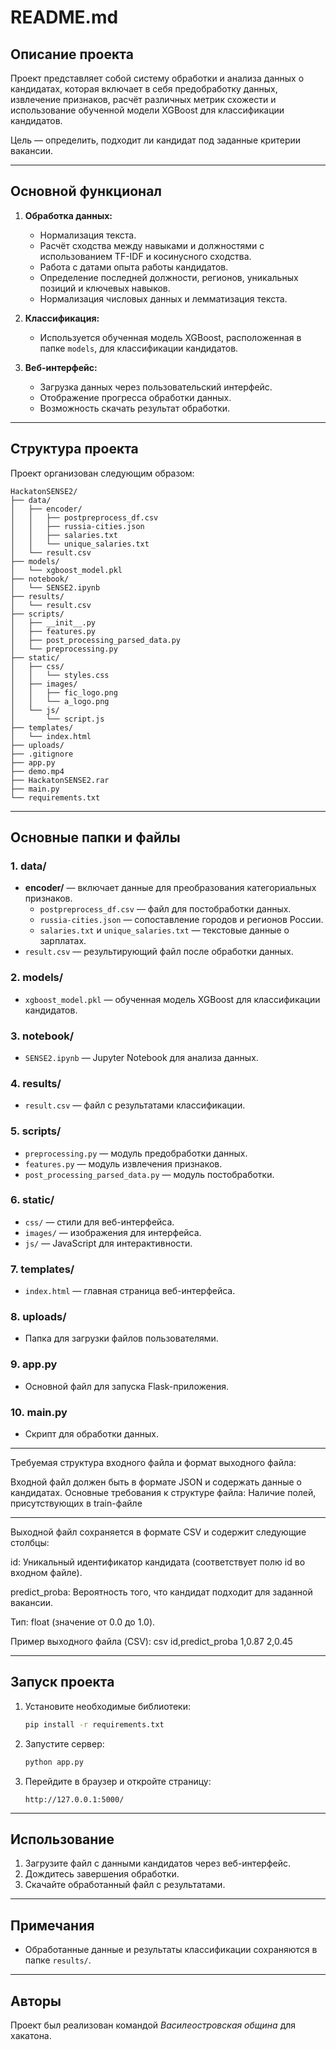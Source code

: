 # README.md

## Описание проекта

Проект представляет собой систему обработки и анализа данных о кандидатах, которая включает в себя предобработку данных, извлечение признаков, расчёт различных метрик схожести и использование обученной модели XGBoost для классификации кандидатов. 

Цель — определить, подходит ли кандидат под заданные критерии вакансии.

---

## Основной функционал

1. **Обработка данных:**
   - Нормализация текста.
   - Расчёт сходства между навыками и должностями с использованием TF-IDF и косинусного сходства.
   - Работа с датами опыта работы кандидатов.
   - Определение последней должности, регионов, уникальных позиций и ключевых навыков.
   - Нормализация числовых данных и лемматизация текста.

2. **Классификация:**
   - Используется обученная модель XGBoost, расположенная в папке `models`, для классификации кандидатов.

3. **Веб-интерфейс:**
   - Загрузка данных через пользовательский интерфейс.
   - Отображение прогресса обработки данных.
   - Возможность скачать результат обработки.

---

## Структура проекта

Проект организован следующим образом:

```plaintext
HackatonSENSE2/
├── data/
│   ├── encoder/
│   │   ├── postpreprocess_df.csv
│   │   ├── russia-cities.json
│   │   ├── salaries.txt
│   │   └── unique_salaries.txt
│   └── result.csv
├── models/
│   └── xgboost_model.pkl
├── notebook/
│   └── SENSE2.ipynb
├── results/
│   └── result.csv
├── scripts/
│   ├── __init__.py
│   ├── features.py
│   ├── post_processing_parsed_data.py
│   └── preprocessing.py
├── static/
│   ├── css/
│   │   └── styles.css
│   ├── images/
│   │   ├── fic_logo.png
│   │   └── a_logo.png
│   └── js/
│       └── script.js
├── templates/
│   └── index.html
├── uploads/
├── .gitignore
├── app.py
├── demo.mp4
├── HackatonSENSE2.rar
├── main.py
└── requirements.txt
```

---

## Основные папки и файлы

### 1. **data/**
- **encoder/** — включает данные для преобразования категориальных признаков.
  - `postpreprocess_df.csv` — файл для постобработки данных.
  - `russia-cities.json` — сопоставление городов и регионов России.
  - `salaries.txt` и `unique_salaries.txt` — текстовые данные о зарплатах.
- `result.csv` — результирующий файл после обработки данных.

### 2. **models/**
- `xgboost_model.pkl` — обученная модель XGBoost для классификации кандидатов.

### 3. **notebook/**
- `SENSE2.ipynb` — Jupyter Notebook для анализа данных.

### 4. **results/**
- `result.csv` — файл с результатами классификации.

### 5. **scripts/**
- `preprocessing.py` — модуль предобработки данных.
- `features.py` — модуль извлечения признаков.
- `post_processing_parsed_data.py` — модуль постобработки.

### 6. **static/**
- `css/` — стили для веб-интерфейса.
- `images/` — изображения для интерфейса.
- `js/` — JavaScript для интерактивности.

### 7. **templates/**
- `index.html` — главная страница веб-интерфейса.

### 8. **uploads/**
- Папка для загрузки файлов пользователями.

### 9. **app.py**
- Основной файл для запуска Flask-приложения.

### 10. **main.py**
- Скрипт для обработки данных.

---

Требуемая структура входного файла и формат выходного файла:

Входной файл должен быть в формате JSON и содержать данные о кандидатах. Основные требования к структуре файла:
Наличие полей, присутствующих в train-файле


---

Выходной файл сохраняется в формате CSV и содержит следующие столбцы:

id: Уникальный идентификатор кандидата (соответствует полю id во входном файле).

predict_proba: Вероятность того, что кандидат подходит для заданной вакансии.

Тип: float (значение от 0.0 до 1.0).

Пример выходного файла (CSV):
csv
id,predict_proba
1,0.87
2,0.45

---
## Запуск проекта

1. Установите необходимые библиотеки:
   ```bash
   pip install -r requirements.txt
   ```

2. Запустите сервер:
   ```bash
   python app.py
   ```

3. Перейдите в браузер и откройте страницу:
   ```plaintext
   http://127.0.0.1:5000/
   ```

---

## Использование

1. Загрузите файл с данными кандидатов через веб-интерфейс.
2. Дождитесь завершения обработки.
3. Скачайте обработанный файл с результатами.

---

## Примечания

- Обработанные данные и результаты классификации сохраняются в папке `results/`.

---

## Авторы

Проект был реализован командой *Василеостровская община* для хакатона.
